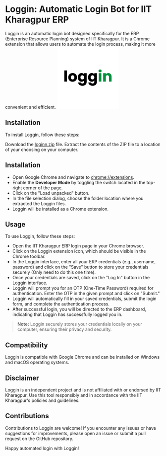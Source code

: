 
# Loggin: Automatic Login Bot for IIT Kharagpur ERP
Loggin is an automatic login bot designed specifically for the ERP (Enterprise Resource Planning) system of IIT Kharagpur. It is a Chrome extension that allows users to automate the login process, making it more convenient and efficient.
<img src="assets/loggin.png" alt="loggin-logo" width="200"/>

## Installation
To install Loggin, follow these steps:

Download the [loginn.zip](loggin.zip) file.
Extract the contents of the ZIP file to a location of your choosing on your computer.
## Installation
* Open Google Chrome and navigate to [chrome://extensions](chrome://extensions).
* Enable the **Developer Mode** by toggling the switch located in the top-right corner of the page.
* Click on the "Load unpacked" button.
* In the file selection dialog, choose the folder location where you extracted the Loggin files.
* Loggin will be installed as a Chrome extension.

## Usage
To use Loggin, follow these steps:
* Open the IIT Kharagpur ERP login page in your Chrome browser.
* Click on the Loggin extension icon, which should be visible in the Chrome toolbar.
* In the Loggin interface, enter all your ERP credentials (e.g., username, password) and click on the "Save" button to store your credentials securely (Only need to do this one time).
* Once your credentials are saved, click on the "Log In" button in the Loggin interface.
* Loggin will prompt you for an OTP (One-Time Password) required for authentication. Enter the OTP in the given prompt and click on "Submit."
* Loggin will automatically fill in your saved credentials, submit the login form, and complete the authentication process.
* After successful login, you will be directed to the ERP dashboard, indicating that Loggin has successfully logged you in.
> **Note:**  Loggin securely stores your credentials locally on your computer, ensuring their privacy and security.

## Compatibility
Loggin is compatible with Google Chrome and can be installed on Windows and macOS operating systems.

## Disclaimer
Loggin is an independent project and is not affiliated with or endorsed by IIT Kharagpur. Use this tool responsibly and in accordance with the IIT Kharagpur's policies and guidelines.

## Contributions
Contributions to Loggin are welcome! If you encounter any issues or have suggestions for improvements, please open an issue or submit a pull request on the GitHub repository.

Happy automated login with Loggin!
